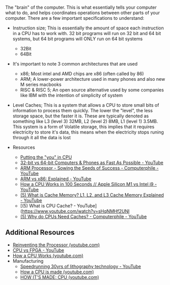 
The "brain" of the computer. This is what essentially tells your computer what to do, and helps coordinates operations between other parts of your computer. There are a few important specifications to understand:
  - Instruction size; This is essentially the amount of space each instruction in a CPU has to work with. 32 bit programs will run on 32 bit and 64 bit systems, but 64 bit programs will ONLY run on 64 bit systems
    - 32Bit
    - 64Bit
  - It's important to note 3 common architectures that are used
    - x86; Most intel and AMD chips are x86 (often called by 86)
    - ARM; A lower-power architecture used in many phones and also new M series macbooks
    - RISC & RISC 5; An open source alternative used by some companies like IBM with the intention of simplicity of system
  - Level Caches; This is a system that allows a CPU to store small bits of information to process them quickly. The lower the "level", the less storage space, but the faster it is. These are typically denoted as something like L3 (level 3) 32MB, L2 (level 2) 8MB, L1 (level 1) 3.5MB. This system is a form of Volatile storage, this implies that it requires electricity to store it's data, this means when the electricity stops runing through it all the data is lost
  - Resources
  
    - [Putting the "you" in CPU](https://cpu.land/)
    - [32-bit vs 64-bit Computers & Phones as Fast As Possible - YouTube](https://www.youtube.com/watch?v=IknbgnJLSRY)
    - [ARM Processor - Sowing the Seeds of Success - Computerphile - YouTube](https://www.youtube.com/watch?v=1jOJl8gRPyQ)
    - [ARM vs x86: Explained - YouTube](https://www.youtube.com/watch?v=aRy8AOhZ-cY)
    -  [How a CPU Works in 100 Seconds // Apple Silicon M1 vs Intel i9 - YouTube](https://www.youtube.com/watch?v=vqs_0W-MSB0)
    - [(5) What is Cache Memory? L1, L2, and L3 Cache Memory Explained - YouTube](https://www.youtube.com/watch?v=IA8au8Qr3lo)
    - [(5) What is CPU Cache? - YouTube](https://www.youtube.com/watch?v=sHqNMHf2UNI
    - [(5) Why do CPUs Need Caches? - Computerphile - YouTube](https://www.youtube.com/watch?v=6JpLD3PUAZk)


## Additional Resources
- [Reinventing the Processor (youtube.com)](https://www.youtube.com/watch?v=rDnqmVnrZKs)
- [CPU vs FPGA - YouTube](https://www.youtube.com/watch?v=BML1YHZpx2o)
- [How a CPU Works (youtube.com)](https://www.youtube.com/watch?v=cNN_tTXABUA)
- Manufacturing
	- [Speedrunning 30yrs of lithography technology - YouTube](https://www.youtube.com/watch?v=RuVS7MsQk4Y)
	- [How a CPU is made (youtube.com)](https://www.youtube.com/watch?v=qm67wbB5GmI)
	- [HOW IT'S MADE: CPU (youtube.com)](https://www.youtube.com/watch?v=G2uYU7aD698)